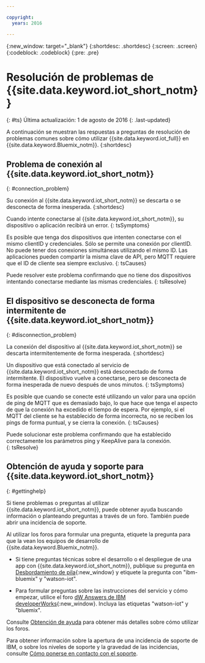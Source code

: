 ```yaml
---

copyright:
  years: 2016

---
```


{:new_window: target="\_blank"}
{:shortdesc: .shortdesc}
{:screen: .screen}
{:codeblock: .codeblock}
{:pre: .pre}

# Resolución de problemas de {{site.data.keyword.iot_short_notm}}
{: #ts}
Última actualización: 1 de agosto de 2016
{: .last-updated}

A continuación se muestran las respuestas a preguntas de resolución de problemas comunes sobre cómo utilizar {{site.data.keyword.iot_full}} en {{site.data.keyword.Bluemix_notm}}.
{:shortdesc}

## Problema de conexión al {{site.data.keyword.iot_short_notm}}
{: #connection_problem}

Su conexión al {{site.data.keyword.iot_short_notm}} se descarta o se desconecta de forma inesperada.
{:shortdesc}

Cuando intente conectarse al {{site.data.keyword.iot_short_notm}}, su dispositivo o aplicación recibirá un error.
{: tsSymptoms}

Es posible que tenga dos dispositivos que intenten conectarse con el mismo clientID y credenciales. Sólo se permite una conexión por clientID. No puede tener dos conexiones simultáneas utilizando el mismo ID. Las aplicaciones pueden compartir la misma clave de API, pero MQTT requiere que el ID de cliente sea siempre exclusivo.
{: tsCauses}

Puede resolver este problema confirmando que no tiene dos dispositivos intentando conectarse mediante las mismas credenciales.
{: tsResolve}

## El dispositivo se desconecta de forma intermitente de {{site.data.keyword.iot_short_notm}}
{: #disconnection_problem}

La conexión del dispositivo al {{site.data.keyword.iot_short_notm}} se descarta intermitentemente de forma inesperada.
{:shortdesc}

Un dispositivo que está conectado al servicio de {{site.data.keyword.iot_short_notm}} está desconectado de forma intermitente. El dispositivo vuelve a conectarse, pero se desconecta de forma inesperada de nuevo después de unos minutos.
{: tsSymptoms}

Es posible que cuando se conecte esté utilizando un valor para una opción de ping de MQTT que es demasiado bajo, lo que hace que tenga el aspecto de que la conexión ha excedido el tiempo de espera. Por ejemplo, si el MQTT del cliente se ha establecido de forma incorrecta, no se reciben los pings de forma puntual, y se cierra la conexión.
{: tsCauses}

Puede solucionar este problema confirmando que ha establecido correctamente los parámetros ping y KeepAlive para la conexión.   
{: tsResolve}


## Obtención de ayuda y soporte para {{site.data.keyword.iot_short_notm}}
{: #gettinghelp}

Si tiene problemas o preguntas al utilizar {{site.data.keyword.iot_short_notm}}, puede obtener ayuda buscando información o planteando preguntas a través de un foro. También puede abrir una incidencia de soporte.

Al utilizar los foros para formular una pregunta, etiquete la pregunta para que la vean los equipos de desarrollo de {{site.data.keyword.Bluemix_notm}}.

* Si tiene preguntas técnicas sobre el desarrollo o el despliegue de una app con {{site.data.keyword.iot_short_notm}}, publique su pregunta en [Desbordamiento de pila](http://stackoverflow.com/search?q=watson-iot+ibm-bluemix){:new_window} y etiquete la pregunta con "ibm-bluemix" y "watson-iot".
<!--Insert the appropriate dW Answers tag for your service for <service_keyword> in URL below:  -->
* Para formular preguntas sobre las instrucciones del servicio y cómo empezar, utilice el foro [dW Answers de IBM developerWorks](https://developer.ibm.com/answers/topics/watson-iot/?smartspace=bluemix){:new_window}. Incluya las etiquetas "watson-iot" y "bluemix".

Consulte [Obtención de ayuda](https://www.{DomainName}/docs/support/index.html#getting-help) para obtener más detalles sobre cómo utilizar los foros.

Para obtener información sobre la apertura de una incidencia de soporte de IBM, o sobre los niveles de soporte y la gravedad de las incidencias, consulte [Cómo ponerse en contacto con el soporte](https://www.{DomainName}/docs/support/index.html#contacting-support).
